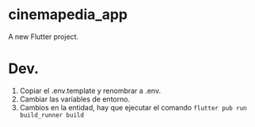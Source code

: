 # cinemapedia_app

A new Flutter project.

# Dev.


1. Copiar el .env.template y renombrar a .env.
2. Cambiar las variables de entorno.
3. Cambios en la entidad, hay que ejecutar el comando `flutter pub run build_runner build`
